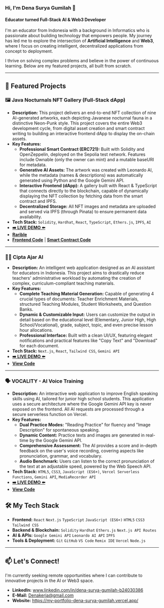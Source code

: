 ### Hi, I'm Dena Surya Gumilah 👋

#### Educator turned Full-Stack AI & Web3 Developer

I'm an educator from Indonesia with a background in Informatics who is passionate about building technology that empowers people. My journey has led me to explore the intersection of **Artificial Intelligence** and **Web3**, where I focus on creating intelligent, decentralized applications from concept to deployment.

I thrive on solving complex problems and believe in the power of continuous learning. Below are my featured projects, all built from scratch.

---

## 🚀 Featured Projects

### 🖼️ Java Nocturnals NFT Gallery (Full-Stack dApp)
- **Description:** This project delivers an end-to-end NFT collection of nine AI-generated artworks, each depicting Javanese nocturnal fauna in a distinctive Neon-Punk style. This project covers the entire Web3 development cycle, from digital asset creation and smart contract writing to building an interactive frontend dApp to display the on-chain assets.
- **Key Features:**
    - **Professional Smart Contract (ERC721):** Built with Solidity and OpenZeppelin, deployed on the Sepolia test network. Features include Ownable (only the owner can mint) and a mutable baseURI for metadata.
    - **Generative AI Assets:** The artwork was created with Leonardo AI, while the metadata (names & descriptions) was automatically generated using Python and the Google Gemini API.
    - **Interactive Frontend (dApp):** A gallery built with React & TypeScript that connects directly to the blockchain, capable of dynamically displaying the NFT collection by fetching data from the smart contract and IPFS.
    - **Decentralized Storage:** All NFT images and metadata are uploaded and served via IPFS (through Pinata) to ensure permanent data availability.
- **Tech Stack:** `Solidity`, `Hardhat`, `React`, `TypeScript`, `Ethers.js`, `IPFS`, `AI`
- **[➡️ LIVE DEMO ⬅️](https://java-nocturnals-gallery.vercel.app/)**
- **[Rarible](https://testnet.rarible.com/denasurya)**
- **[Frontend Code](https://github.com/denasurya/java-nocturnals-gallery)** | **[Smart Contract Code](https://github.com/denasurya/java-nocturnals-contract)**

---

### 🧑‍🏫 Cipta Ajar AI
- **Description:** An intelligent web application designed as an AI assistant for educators in Indonesia. This project aims to drastically reduce teachers' administrative workload by automating the creation of complex, curriculum-compliant teaching materials.
- **Key Features:**
    - **Complete Teaching Material Generation:** Capable of generating 4 crucial types of documents: Teacher Enrichment Materials, structured Teaching Modules, Student Worksheets, and Question Banks.
    - **Dynamic & Customizable Input:** Users can customize the output in detail based on the educational level (Elementary, Junior High, High School/Vocational), grade, subject, topic, and even precise lesson hour allocations.
    - **Professional Interface:** Built with a clean UI/UX, featuring elegant notifications and practical features like "Copy Text" and "Download" for each document.
- **Tech Stack:** `Next.js`, `React`, `Tailwind CSS`, `Gemini API`
- **[➡️ LIVE DEMO ⬅️](https://ciptaajar-denasurya.vercel.app/)**
- **[View Code](https://github.com/denasurya/Cita-Ajar-demo-01)**

---

### 🗣️ VOCALITY - AI Voice Training
- **Description:** An interactive web application to improve English speaking skills using AI, tailored for junior high school students. This application uses a secure architecture where the Google Gemini API key is never exposed on the frontend. All AI requests are processed through a secure serverless function on Vercel.
- **Key Features:**
    - **Dual Practice Modes:** "Reading Practice" for fluency and "Image Description" for spontaneous speaking.
    - **Dynamic Content:** Practice texts and images are generated in real-time by the Google Gemini API.
    - **Comprehensive Assessment:** The AI provides a score and in-depth feedback on the user's voice recording, covering aspects like pronunciation, grammar, and vocabulary.
    - **Audio Benchmark:** Users can listen to the correct pronunciation of the text at an adjustable speed, powered by the Web Speech API.
- **Tech Stack:** `HTML5`, `CSS3`, `JavaScript (ES6+)`, `Vercel Serverless Functions`, `Gemini API`, `MediaRecorder API`
- **[➡️ LIVE DEMO ⬅️](https://vocaliti-final.vercel.app/)**
- **[View Code](https://github.com/denasurya/vocaliti-final)**

## 🛠️ My Tech Stack

-   **Frontend:** `React` `Next.js` `TypeScript` `JavaScript (ES6+)` `HTML5` `CSS3` `Tailwind CSS`
-   **Backend & Blockchain:** `Solidity` `Hardhat` `Ethers.js` `Next.js API Routes`
-   **AI & APIs:** `Google Gemini API` `Leonardo AI API` `IPFS`
-   **Tools & Deployment:** `Git` `GitHub` `VS Code` `Remix IDE` `Vercel` `Node.js`

---

## 📫 Let's Connect!

I'm currently seeking remote opportunities where I can contribute to innovative projects in the AI or Web3 space.

-   **LinkedIn:** www.linkedin.com/in/dena-surya-gumilah-b24030386
-   **E-Mail:** Denakerja@gmail.com
-   **Website:** https://my-portfolio-dena-surya-gumilah.vercel.app/
